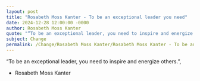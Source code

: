 ```yaml
---
layout: post
title: "Rosabeth Moss Kanter - To be an exceptional leader you need"
date: 2024-12-28 12:00:00 -0000
author: Rosabeth Moss Kanter
quote: "“To be an exceptional leader, you need to inspire and energize others.”,"
subject: Change
permalink: /Change/Rosabeth Moss Kanter/Rosabeth Moss Kanter - To be an exceptional leader you need
---
```


“To be an exceptional leader, you need to inspire and energize others.”,

- Rosabeth Moss Kanter
